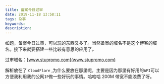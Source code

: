 ```yaml
---
title: 备案今日过审
date: 2019-11-18 13:58:11
tags: 杂事
keywords:
description:
---
```


如题，备案今日过审，可以玩的东西又多了。当然备案的域名不是这个博客的域名。接下来就要搭建一些比较有意思的应用了。



<!--more-->



过审域名：[www.stupromo.com](www.stupromo.com)

解析放在了 `CloudFlare` ,为什么要放在那里呢，主要是因为那里有好用的`API`可以方便我利用我的公网`IP`做一些好玩的事情。哈哈哈 200M 带宽不能浪费了呀。

